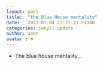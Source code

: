 ```yaml
---
layout: post
title:  "the Blue House mentality"
date:   2023-01-04 23:21:11 +1100
categories: jekyll update
author: anon
avatar : ⚑
---
```


- The blue house mentality... 

